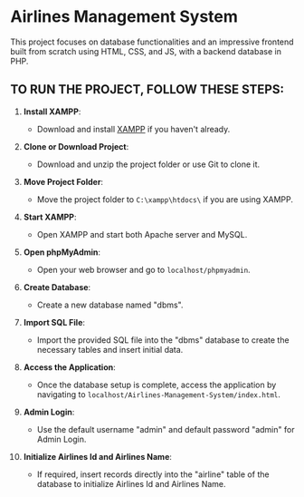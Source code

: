 # Airlines Management System

This project focuses on database functionalities and an impressive frontend built from scratch using HTML, CSS, and JS, with a backend database in PHP.

## TO RUN THE PROJECT, FOLLOW THESE STEPS:

1. **Install XAMPP**:
   - Download and install [XAMPP](https://www.apachefriends.org/index.html) if you haven't already.

2. **Clone or Download Project**:
   - Download and unzip the project folder or use Git to clone it.

3. **Move Project Folder**:
   - Move the project folder to `C:\xampp\htdocs\` if you are using XAMPP.

4. **Start XAMPP**:
   - Open XAMPP and start both Apache server and MySQL.

5. **Open phpMyAdmin**:
   - Open your web browser and go to `localhost/phpmyadmin`.

6. **Create Database**:
   - Create a new database named "dbms".

7. **Import SQL File**:
   - Import the provided SQL file into the "dbms" database to create the necessary tables and insert initial data.

8. **Access the Application**:
   - Once the database setup is complete, access the application by navigating to `localhost/Airlines-Management-System/index.html`.

9. **Admin Login**:
   - Use the default username "admin" and default password "admin" for Admin Login.

10. **Initialize Airlines Id and Airlines Name**:
    - If required, insert records directly into the "airline" table of the database to initialize Airlines Id and Airlines Name.
